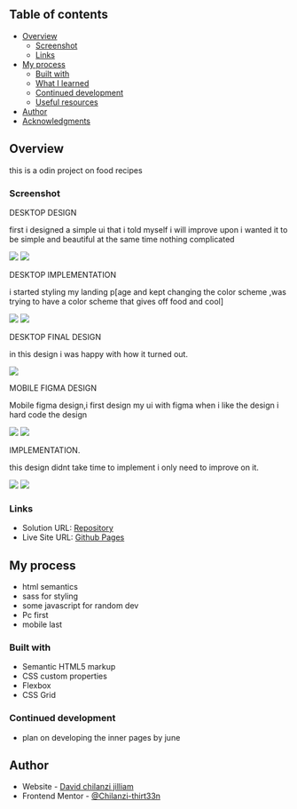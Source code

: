 
## Table of contents

- [Overview](#overview)
  - [Screenshot](#screenshot)
  - [Links](#links)
- [My process](#my-process)
  - [Built with](#built-with)
  - [What I learned](#what-i-learned)
  - [Continued development](#continued-development)
  - [Useful resources](#useful-resources)
- [Author](#author)
- [Acknowledgments](#acknowledgments)

## Overview
this is a odin project on food recipes

### Screenshot
DESKTOP DESIGN

first i designed a simple ui that i told myself i will improve upon i wanted it to be simple and beautiful at the same time nothing complicated

![](images/design/prototype.png)
![](images/design/prototype002.png)

DESKTOP IMPLEMENTATION

i started styling my landing p[age and kept changing the color scheme ,was trying to have a color scheme that gives off food and cool]

![](images/design/2022-05-02_02-51.png)
![](images/design/2022-05-05_13-09.png)

DESKTOP FINAL DESIGN

in this design i was happy with how it turned out.

![](images/design/2022-05-08_17-18.png)

MOBILE FIGMA DESIGN

Mobile figma design,i first design my ui with figma when i like the design i hard code the design

![](images/design/iPhone%2013-13%20Pro%20-%201.png)
![](images/design/2022-05-10_15-23.png)

IMPLEMENTATION.

this design didnt take time to implement i only need to improve on it.

![](images/design/2022-05-21_15-51.png)
![](images/design/2022-05-21_15-51_1.png)

### Links

- Solution URL: [Repository](https://github.com/Chilanzi-thirt33n/ODINS-RECIPES)
- Live Site URL: [Github Pages](https://chilanzi-thirt33n.github.io/ODINS-RECIPES/)

## My process
- html semantics
- sass for styling
- some javascript for random dev
- Pc first
- mobile last

### Built with

- Semantic HTML5 markup
- CSS custom properties
- Flexbox
- CSS Grid

### Continued development

- plan on developing the inner pages by june 

## Author

- Website - [David chilanzi jilliam](https://chilanzi-thirt33n.github.io/ONLINE-CV/)
- Frontend Mentor - [@Chilanzi-thirt33n](https://www.frontendmentor.io/profile/Chilanzi-thirt33n)

